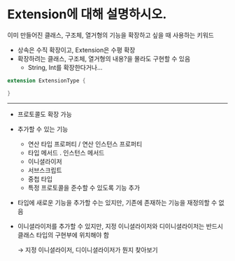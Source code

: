 # Extension에 대해 설명하시오.

이미 만들어진 클래스, 구조체, 열거형의 기능을 확장하고 싶을 때 사용하는 키워드

- 상속은 수직 확장이고, Extension은 수평 확장
- 확장하려는 클래스, 구조체, 열거형의 내용?을 몰라도 구현할 수 있음
    - String, Int를 확장한다거나...

```swift
extension ExtensionType {

}
```

---

- 프로토콜도 확장 가능
- 추가할 수 있는 기능
    - 연산 타입 프로퍼티 / 연산 인스턴스 프로퍼티
    - 타입 메서드 . 인스턴스 메서드
    - 이니셜라이저
    - 서브스크립트
    - 중첩 타입
    - 특정 프로토콜을 준수할 수 있도록 기능 추가
- 타입에 새로운 기능을 추가할 수는 있지만, 기존에 존재하는 기능을 재정의할 수 없음
- 이니셜라이저를 추가할 수 있지만, 지정 이니셜라이저와 디이니셜라이저는 반드시 클래스 타입의 구현부에 위치해야 함

    → 지정 이니셜라이저, 디이니셜라이저가 뭔지 찾아보기
